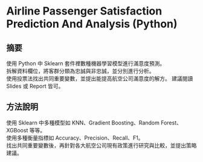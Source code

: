 # Airline Passenger Satisfaction Prediction And Analysis (Python)

## 摘要
使用 Python 中 Sklearn 套件裡數種機器學習模型進行滿意度預測。  
拆解資料欄位，將客群分類為忠誠與非忠誠，並分別進行分析。  
使用投票法找出共同重要變數，並提出能提高航空公司滿意度的解方。
建議閱讀 Slides 或 Report 皆可。  

## 方法說明
使用 Sklearn 中多種模型如 KNN、Gradient Boosting、Random Forest、XGBoost 等等。  
使用多種衡量指標如 Accuracy、Precision、Recall、F1。  
找出共同重要變數後，再針對各大航空公司現有政策進行研究與比較，並提出策略建議。  